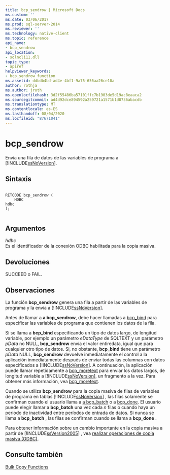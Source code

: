 ```yaml
---
title: bcp_sendrow | Microsoft Docs
ms.custom: ''
ms.date: 03/06/2017
ms.prod: sql-server-2014
ms.reviewer: ''
ms.technology: native-client
ms.topic: reference
api_name:
- bcp_sendrow
api_location:
- sqlncli11.dll
topic_type:
- apiref
helpviewer_keywords:
- bcp_sendrow function
ms.assetid: ddbdb4bd-ad4e-4bf1-9a75-656aa26ce10a
author: rothja
ms.author: jroth
ms.openlocfilehash: 3d2f55486ba57101ffc7b1903de5d19ac8eaaca2
ms.sourcegitcommit: ad4d92dce894592a259721a1571b1d8736abacdb
ms.translationtype: MT
ms.contentlocale: es-ES
ms.lasthandoff: 08/04/2020
ms.locfileid: "87671041"
---
```

# <a name="bcp_sendrow"></a>bcp_sendrow
  Envía una fila de datos de las variables de programa a [!INCLUDE[ssNoVersion](../../includes/ssnoversion-md.md)].  
  
## <a name="syntax"></a>Sintaxis  
  
```  
  
RETCODE bcp_sendrow (  
    HDBC   
hdbc  
);  
  
```  
  
## <a name="arguments"></a>Argumentos  
 *hdbc*  
 Es el identificador de la conexión ODBC habilitada para la copia masiva.  
  
## <a name="returns"></a>Devoluciones  
 SUCCEED o FAIL.  
  
## <a name="remarks"></a>Observaciones  
 La función **bcp_sendrow** genera una fila a partir de las variables de programa y la envía a [!INCLUDE[ssNoVersion](../../includes/ssnoversion-md.md)].  
  
 Antes de llamar a **a bcp_sendrow**, debe hacer llamadas a [bcp_bind](bcp-bind.md) para especificar las variables de programa que contienen los datos de la fila.  
  
 Si se llama a **bcp_bind** especificando un tipo de datos largo, de longitud variable, por ejemplo un parámetro *eDataType* de SQLTEXT y un parámetro *pData* no NULL, **bcp_sendrow** envía el valor entiredata, igual que para cualquier otro tipo de datos. Si, no obstante, **bcp_bind** tiene un parámetro *pData* NULL, **bcp_sendrow** devuelve inmediatamente el control a la aplicación inmediatamente después de enviar todas las columnas con datos especificados a [!INCLUDE[ssNoVersion](../../includes/ssnoversion-md.md)]. A continuación, la aplicación puede llamar repetidamente a [bcp_moretext](bcp-moretext.md) para enviar los datos largos, de longitud variable a [!INCLUDE[ssNoVersion](../../includes/ssnoversion-md.md)], un fragmento a la vez. Para obtener más información, vea [bcp_moretext](bcp-moretext.md).  
  
 Cuando se utiliza **bcp_sendrow** para la copia masiva de filas de variables de programa en tablas [!INCLUDE[ssNoVersion](../../includes/ssnoversion-md.md)] , las filas solamente se confirman cuando el usuario llama a [a bcp_batch](bcp-batch.md) o a [bcp_done](bcp-done.md). El usuario puede elegir llamar a **bcp_batch** una vez cada *n* filas o cuando haya un periodo de inactividad entre períodos de entrada de datos. Si nunca se llama a **bcp_batch** , las filas se confirman cuando se llama a **bcp_done** .  
  
 Para obtener información sobre un cambio importante en la copia masiva a partir de [!INCLUDE[ssVersion2005](../../includes/ssversion2005-md.md)] , vea [realizar operaciones de copia masiva &#40;ODBC&#41;](../native-client-odbc-bulk-copy-operations/performing-bulk-copy-operations-odbc.md).  
  
## <a name="see-also"></a>Consulte también  
 [Bulk Copy Functions](sql-server-driver-extensions-bulk-copy-functions.md)  
  
  
